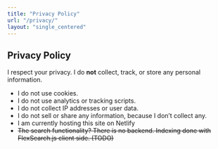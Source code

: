 ```yaml
---
title: "Privacy Policy"
url: "/privacy/"
layout: "single_centered"
---
```


## Privacy Policy

I respect your privacy. I do **not** collect, track, or store any personal information.

- I do not use cookies.
- I do not use analytics or tracking scripts.
- I do not collect IP addresses or user data.
- I do not sell or share any information, because I don’t collect any.
- I am currently hosting this site on Netlify
- ~~The search functionality? There is no backend. Indexing done with FlexSearch.js client side. (TODO)~~